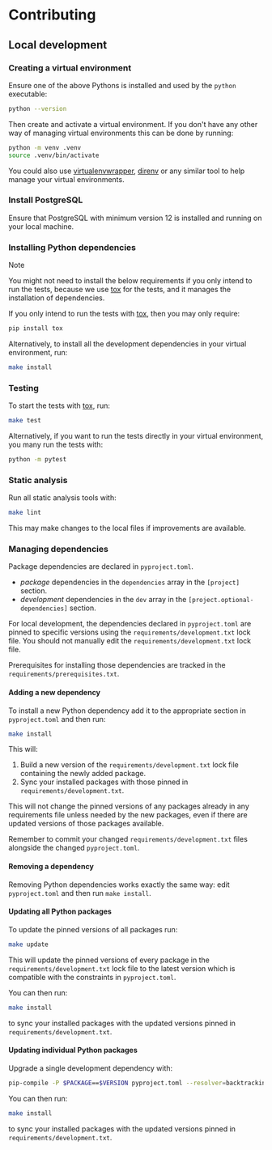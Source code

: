 # Contributing

## Local development

### Creating a virtual environment

Ensure one of the above Pythons is installed and used by the `python` executable:

```sh
python --version
```

Then create and activate a virtual environment. If you don't have any other way of managing virtual
environments this can be done by running:

```sh
python -m venv .venv
source .venv/bin/activate
```

You could also use [virtualenvwrapper], [direnv] or any similar tool to help manage your virtual
environments.

### Install PostgreSQL

Ensure that PostgreSQL with minimum version 12 is installed and running on your local machine.

### Installing Python dependencies

> [!NOTE]
> You might not need to install the below requirements if you only intend to run the tests,
> because we use [tox] for the tests, and it manages the installation of dependencies.

If you only intend to run the tests with [tox], then you may only require:

```sh
pip install tox
```

Alternatively, to install all the development dependencies in your virtual environment, run:

```sh
make install
```

[direnv]: https://direnv.net
[virtualenvwrapper]: https://virtualenvwrapper.readthedocs.io/

### Testing

To start the tests with [tox], run:

```sh
make test
```

Alternatively, if you want to run the tests directly in your virtual environment,
you many run the tests with:

```sh
python -m pytest
```

### Static analysis

Run all static analysis tools with:

```sh
make lint
```

This may make changes to the local files if improvements are available.

### Managing dependencies

Package dependencies are declared in `pyproject.toml`.

- _package_ dependencies in the `dependencies` array in the `[project]` section.
- _development_ dependencies in the `dev` array in the `[project.optional-dependencies]` section.

For local development, the dependencies declared in `pyproject.toml` are pinned to specific
versions using the `requirements/development.txt` lock file.
You should not manually edit the `requirements/development.txt` lock file.

Prerequisites for installing those dependencies are tracked in the `requirements/prerequisites.txt`.


#### Adding a new dependency

To install a new Python dependency add it to the appropriate section in `pyproject.toml` and then
run:

```sh
make install
```

This will:

1. Build a new version of the `requirements/development.txt` lock file containing the newly added
   package.
2. Sync your installed packages with those pinned in `requirements/development.txt`.

This will not change the pinned versions of any packages already in any requirements file unless
needed by the new packages, even if there are updated versions of those packages available.

Remember to commit your changed `requirements/development.txt` files alongside the changed
`pyproject.toml`.

#### Removing a dependency

Removing Python dependencies works exactly the same way: edit `pyproject.toml` and then run
`make install`.

#### Updating all Python packages

To update the pinned versions of all packages run:

```sh
make update
```

This will update the pinned versions of every package in the `requirements/development.txt` lock
file to the latest version which is compatible with the constraints in `pyproject.toml`.

You can then run:

```sh
make install
```

to sync your installed packages with the updated versions pinned in `requirements/development.txt`.

#### Updating individual Python packages

Upgrade a single development dependency with:

```sh
pip-compile -P $PACKAGE==$VERSION pyproject.toml --resolver=backtracking --extra=dev --output-file=requirements/development.txt
```

You can then run:

```sh
make install
```

to sync your installed packages with the updated versions pinned in `requirements/development.txt`.

[tox]: https://tox.wiki
